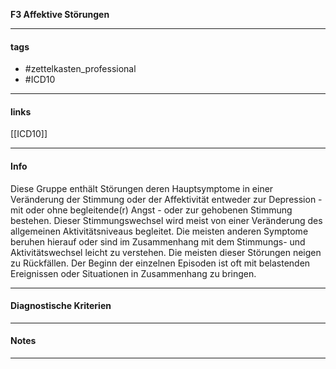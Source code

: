 __F3 Affektive Störungen__

___________________________________________
#### tags

- #zettelkasten_professional
- #ICD10 
___________________________________________
#### links

[[ICD10]]

___________________________________________
#### Info
Diese Gruppe enthält Störungen deren Hauptsymptome in einer Veränderung der Stimmung oder der Affektivität entweder zur Depression - mit oder ohne begleitende(r) Angst - oder zur gehobenen Stimmung bestehen. Dieser Stimmungswechsel wird meist von einer Veränderung des allgemeinen Aktivitätsniveaus begleitet. Die meisten anderen Symptome beruhen hierauf oder sind im Zusammenhang mit dem Stimmungs- und Aktivitätswechsel leicht zu verstehen. Die meisten dieser Störungen neigen zu Rückfällen. Der Beginn der einzelnen Episoden ist oft mit belastenden Ereignissen oder Situationen in Zusammenhang zu bringen.
___________________________________________
#### Diagnostische Kriterien

___________________________________________
#### Notes

___________________________________________


